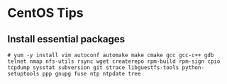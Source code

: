 # CentOS Tips

## Install essential packages

```
# yum -y install vim autoconf automake make cmake gcc gcc-c++ gdb telnet nmap nfs-utils rsync wget createrepo rpm-build rpm-sign cpio tcpdump sysstat subversion git strace libguestfs-tools python-setuptools ppp gnupg fuse ntp ntpdate tree
```
